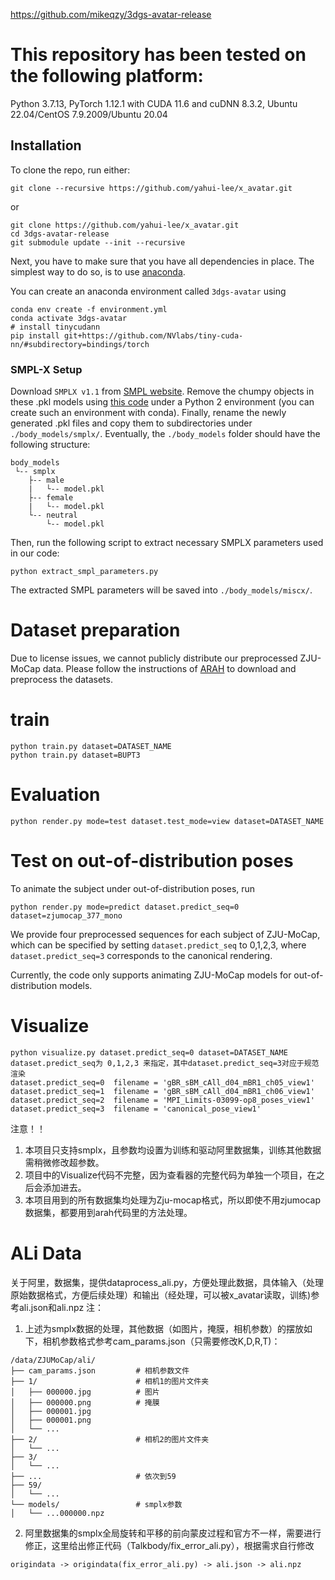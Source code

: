 https://github.com/mikeqzy/3dgs-avatar-release

# This repository has been tested on the following platform:
Python 3.7.13, PyTorch 1.12.1 with CUDA 11.6 and cuDNN 8.3.2, Ubuntu 22.04/CentOS 7.9.2009/Ubuntu 20.04

## Installation

To clone the repo, run either:
```
git clone --recursive https://github.com/yahui-lee/x_avatar.git
```
or
```
git clone https://github.com/yahui-lee/x_avatar.git
cd 3dgs-avatar-release
git submodule update --init --recursive
```

Next, you have to make sure that you have all dependencies in place.
The simplest way to do so, is to use [anaconda](https://www.anaconda.com/). 

You can create an anaconda environment called `3dgs-avatar` using
```
conda env create -f environment.yml
conda activate 3dgs-avatar
# install tinycudann
pip install git+https://github.com/NVlabs/tiny-cuda-nn/#subdirectory=bindings/torch
```
### SMPL-X Setup
Download `SMPLX v1.1` from [SMPL website](https://smpl-x.is.tue.mpg.de/download.php). Remove the chumpy objects in these .pkl models using [this code](https://github.com/vchoutas/smplx/tree/master/tools) under a Python 2 environment (you can create such an environment with conda). Finally, rename the newly generated .pkl files and copy them to subdirectories under `./body_models/smplx/`. Eventually, the `./body_models` folder should have the following structure:
```
body_models
 └-- smplx
    ├-- male
    |   └-- model.pkl
    ├-- female
    |   └-- model.pkl
    └-- neutral
        └-- model.pkl
```

Then, run the following script to extract necessary SMPLX parameters used in our code:
```
python extract_smpl_parameters.py
```
The extracted SMPL parameters will be saved into `./body_models/miscx/`.

# Dataset preparation
Due to license issues, we cannot publicly distribute our preprocessed ZJU-MoCap data. 
Please follow the instructions of [ARAH](https://github.com/taconite/arah-release) to download and preprocess the datasets.


# train
```
python train.py dataset=DATASET_NAME
python train.py dataset=BUPT3
```

# Evaluation
```
python render.py mode=test dataset.test_mode=view dataset=DATASET_NAME
```
# Test on out-of-distribution poses
To animate the subject under out-of-distribution poses, run
```shell
python render.py mode=predict dataset.predict_seq=0 dataset=zjumocap_377_mono
```

We provide four preprocessed sequences for each subject of ZJU-MoCap, 
which can be specified by setting `dataset.predict_seq` to 0,1,2,3, 
where `dataset.predict_seq=3` corresponds to the canonical rendering.

Currently, the code only supports animating ZJU-MoCap models for out-of-distribution models.

# Visualize
```
python visualize.py dataset.predict_seq=0 dataset=DATASET_NAME
dataset.predict_seq为 0,1,2,3 来指定，其中dataset.predict_seq=3对应于规范渲染
dataset.predict_seq=0  filename = 'gBR_sBM_cAll_d04_mBR1_ch05_view1'
dataset.predict_seq=1  filename = 'gBR_sBM_cAll_d04_mBR1_ch06_view1'
dataset.predict_seq=2  filename = 'MPI_Limits-03099-op8_poses_view1'
dataset.predict_seq=3  filename = 'canonical_pose_view1'
```
注意！！
1. 本项目只支持smplx，且参数均设置为训练和驱动阿里数据集，训练其他数据需稍微修改超参数。
2. 项目中的Visualize代码不完整，因为查看器的完整代码为单独一个项目，在之后会添加进去。
3. 本项目用到的所有数据集均处理为Zju-mocap格式，所以即使不用zjumocap数据集，都要用到arah代码里的方法处理。

# ALi Data
关于阿里，数据集，提供dataprocess_ali.py，方便处理此数据，具体输入（处理原始数据格式，方便后续处理）和输出（经处理，可以被x_avatar读取，训练)参考ali.json和ali.npz
注：
1. 上述为smplx数据的处理，其他数据（如图片，掩膜，相机参数）的摆放如下，相机参数格式参考cam_params.json（只需要修改K,D,R,T)：

```
/data/ZJUMoCap/ali/
├── cam_params.json         # 相机参数文件
├── 1/                      # 相机1的图片文件夹
│   ├── 000000.jpg          # 图片
│   ├── 000000.png          # 掩膜
│   ├── 000001.jpg
│   ├── 000001.png
│   └── ...
├── 2/                      # 相机2的图片文件夹
│   └── ...
├── 3/
│   └── ...
├── ...                     # 依次到59
├── 59/
│   └── ...
└── models/                 # smplx参数
│   └── ...000000.npz
```
2. 阿里数据集的smplx全局旋转和平移的前向蒙皮过程和官方不一样，需要进行修正，这里给出修正代码（Talkbody/fix_error_ali.py），根据需求自行修改
```
origindata -> origindata(fix_error_ali.py) -> ali.json -> ali.npz
```
